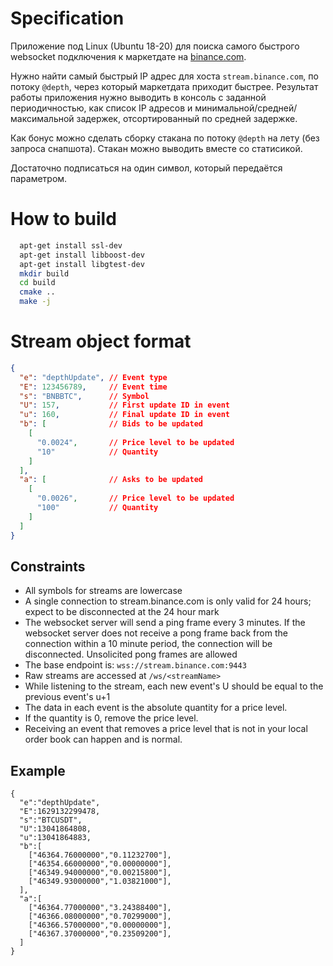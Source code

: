 # Specification
Приложение под Linux (Ubuntu 18-20) для поиска самого быстрого websocket подключения к маркетдате на [binance.com](https://binance-docs.github.io/apidocs/spot/en/#websocket-market-streams).

Нужно найти самый быстрый IP адрес для хоста `stream.binance.com`, по потоку `@depth`, через который маркетдата приходит быстрее.
Результат работы приложения нужно выводить в консоль с заданной периодичностью, как список IP адресов и минимальной/средней/максимальной задержек, отсортированный по средней задержке.

Как бонус можно сделать сборку стакана по потоку `@depth` на лету (без запроса снапшота). Стакан можно выводить вместе со статисикой.

Достаточно подписаться на один символ, который передаётся параметром.

# How to build
```bash
  apt-get install ssl-dev
  apt-get install libboost-dev
  apt-get install libgtest-dev
  mkdir build
  cd build
  cmake ..
  make -j
```

# Stream object format
```json
{
  "e": "depthUpdate", // Event type
  "E": 123456789,     // Event time
  "s": "BNBBTC",      // Symbol
  "U": 157,           // First update ID in event
  "u": 160,           // Final update ID in event
  "b": [              // Bids to be updated
    [
      "0.0024",       // Price level to be updated
      "10"            // Quantity
    ]
  ],
  "a": [              // Asks to be updated
    [
      "0.0026",       // Price level to be updated
      "100"           // Quantity
    ]
  ]
}
```

## Constraints
- All symbols for streams are lowercase
- A single connection to stream.binance.com is only valid for 24 hours; expect to be disconnected at the 24 hour mark
- The websocket server will send a ping frame every 3 minutes. If the websocket server does not receive a pong frame back from the connection within a 10 minute period, the connection will be disconnected. Unsolicited pong frames are allowed
- The base endpoint is: `wss://stream.binance.com:9443`
- Raw streams are accessed at `/ws/<streamName>`
- While listening to the stream, each new event's U should be equal to the previous event's u+1
- The data in each event is the absolute quantity for a price level.
- If the quantity is 0, remove the price level.
- Receiving an event that removes a price level that is not in your local order book can happen and is normal.

## Example
```
{
  "e":"depthUpdate",
  "E":1629132299478,
  "s":"BTCUSDT",
  "U":13041864808,
  "u":13041864883,
  "b":[
    ["46364.76000000","0.11232700"],
    ["46354.66000000","0.00000000"],
    ["46349.94000000","0.00215800"],
    ["46349.93000000","1.03821000"],
  ],
  "a":[
    ["46364.77000000","3.24388400"],
    ["46366.08000000","0.70299000"],
    ["46366.57000000","0.00000000"],
    ["46367.37000000","0.23509200"],
  ]
}
```

